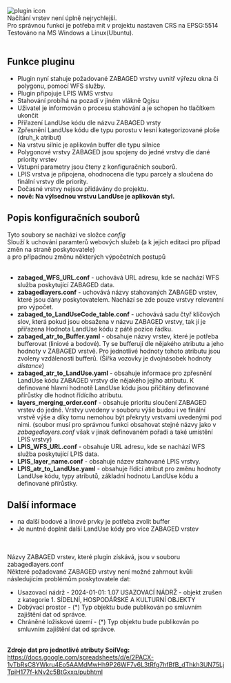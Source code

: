 ![plugin icon](https://github.com/ctu-geoforall-lab/qgis-zabaged-plugin/blob/main/docs/images/baner.png?raw=true) <br>
Načítání vrstev není úplně nejrychlejší. <br>
Pro správnou funkci je potřeba mít v projektu nastaven CRS na EPSG:5514 <br>
Testováno na MS Windows a Linux(Ubuntu). <br> <br>

## Funkce pluginu
- Plugin nyní stahuje požadované ZABAGED vrstvy uvnitř výřezu okna či polygonu, pomocí WFS služby. 
- Plugin připojuje LPIS WMS vrstvu
- Stahování probíhá na pozadí v jiném vlákně Qgisu
- Uživatel je informován o procesu stahování a je schopen ho tlačítkem ukončit
- Přířazení LandUse kódu dle názvu ZABAGED vrsty
- Zpřesnění LandUse kódu dle typu porostu v lesní kategorizované ploše (druh_k atribut)
- Na vrstvu silnic je aplikován buffer dle typu silnice
- Polygonové vrstvy ZABAGED jsou spojeny do jedné vrstvy dle dané priority vrstev
- Vstupní parametry jsou čteny z konfiguračních souborů.
- LPIS vrstva je připojena, ohodnocena dle typu parcely a sloučena do finální vrstvy dle priority.
- Dočasné vrstvy nejsou přidávány do projektu.
- **nově: Na výlsednou vrstvu LandUse je aplikován styl.** 

## Popis konfiguračních souborů
Tyto soubory se nachází ve složce *config* <br>
Slouží k uchování paramterů webových služeb (a k jejich editaci pro případ změn na straně poskytovatele) <br>
a pro případnou změnu některých výpočetních postupů <br> <br>

- **zabaged_WFS_URL.conf** - uchovává URL adresu, kde se nachází WFS služba poskytující ZABAGED data.
- **zabagedlayers.conf** - uchovává názvy stahovaných ZABAGED vrstev, které jsou dány poskytovatelem. Nachází se zde pouze vrstvy relevantní pro výpočet.
- **zabaged_to_LandUseCode_table.conf** - uchovává sadu čtyř klíčových slov, která pokud jsou obsažena v názvu ZABAGED vrstvy, tak jí je přiřazena Hodnota LandUse kódu z páté pozice řádku.
- **zabaged_atr_to_Buffer.yaml** - obsahuje názvy vrstev, které je potřeba bufferovat (liniové a bodové). Ty se bufferují dle nějakého atributu a jeho hodnoty v ZABAGED vrstvě. Pro jednotlivé hodnoty tohoto atributu jsou zvoleny vzdálenosti bufferů. (Šířka vozovky je dvojnásobek hodnoty *distance*)
- **zabaged_atr_to_LandUse.yaml** - obsahuje informace pro zpřesnění LandUse kódu ZABAGED vrstvy dle nějakého jejího atributu. K definované hlavní hodnotě LandUse kódu jsou přičítány definované přírůstky dle hodnot řídícího atributu.
- **layers_merging_order.conf** - obsahuje prioritu sloučení ZABAGED vrstev do jedné. Vrstvy uvedeny v souboru výše budou i ve finální vrstvě výše a díky tomu nemohou být překryty vrstvami uvedenými pod nimi. (soubor musí pro správnou funkci obsahovat stejné názvy jako v *zabagedlayers.conf* však v jinak definovaném pořadí a také umístění LPIS vrstvy)
- **LPIS_WFS_URL.conf** - obsahuje URL adresu, kde se nachází WFS služba poskytující LPIS data.
- **LPIS_layer_name.conf** - obsahuje název stahované LPIS vrstvy.
- **LPIS_atr_to_LandUse.yaml** - obsahuje řídící atribut pro změnu hodnoty LandUse kódu, typy atributů, základní hodnotu LandUse kódu a definované přírůstky.
  
## Další informace
- na další bodové a linové prvky je potřeba zvolit buffer
- Je nuntné doplnit další LandUse kódy pro více ZABAGED vrstev

<br><br>
Názvy ZABAGED vrstev, které plugin získává, jsou v souboru zabagedlayers.conf <br>
Některé požadované ZABAGED vrstvy není možné zahrnout kvůli následujícím problémům poskytovatele dat: <br>
- Usazovací nádrž - 2024-01-01: 1.07 USAZOVACÍ NÁDRŽ - objekt zrušen z kategorie 1. SÍDELNÍ, HOSPODÁŘSKÉ A KULTURNÍ OBJEKTY <br>
- Dobývací prostor - (*) Typ objektu bude publikován po smluvním zajištění dat od správce. <br>
- Chráněné ložiskové území -   (*) Typ objektu bude publikován po smluvním zajištění dat od správce. <br> <br>

**Zdroje dat pro jednotlivé atributy SoilVeg:** <br>
https://docs.google.com/spreadsheets/d/e/2PACX-1vTbRsC8YWkru4Eo5AAMdMwHh9P26WF7v6L3tRfg7hfBfB_dThkh3UN75LjTpiH177f-kNv2c5BtGxxq/pubhtml
